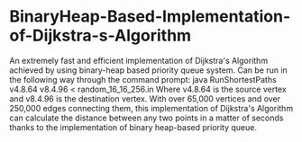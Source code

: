 # BinaryHeap-Based-Implementation-of-Dijkstra-s-Algorithm
An extremely fast and efficient implementation of Dijkstra's Algorithm achieved by using binary-heap based priority queue system.
Can be run in the following way through the command prompt: java RunShortestPaths v4.8.64 v8.4.96 < random_16_16_256.in 
Where v4.8.64 is the source vertex and v8.4.96 is the destination vertex. With over 65,000 vertices and over 250,000 edges connecting them, this implementation of Dijkstra's Algorithm can calculate the distance between any two points in a matter of seconds thanks to the implementation of binary heap-based priority queue. 
